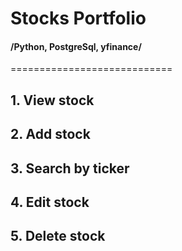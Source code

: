 # Stocks Portfolio
#### /Python, PostgreSql, yfinance/
============================

## 1. View stock
## 2. Add stock
## 3. Search by ticker
## 4. Edit stock
## 5. Delete stock
